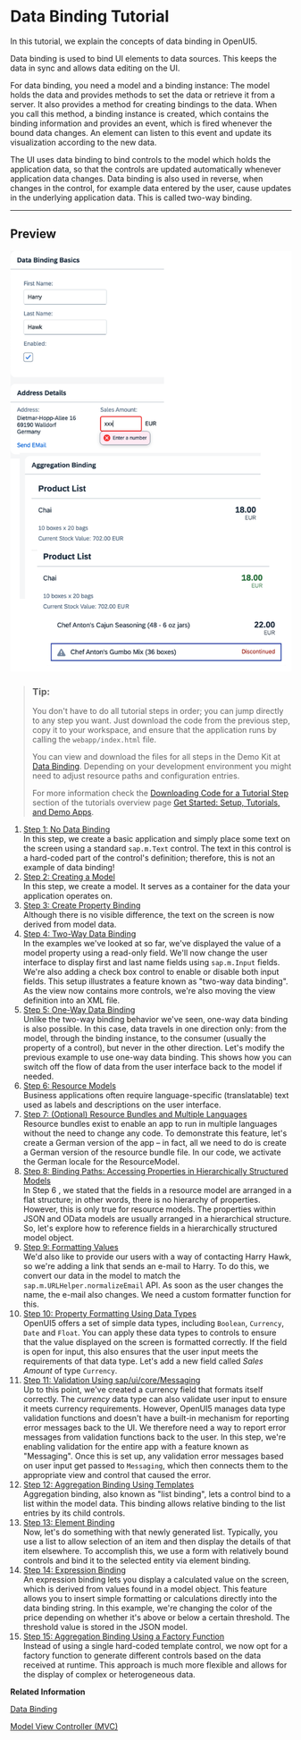 <!-- loioe5310932a71f42daa41f3a6143efca9c -->

# Data Binding Tutorial

In this tutorial, we explain the concepts of data binding in OpenUI5.

Data binding is used to bind UI elements to data sources. This keeps the data in sync and allows data editing on the UI.

For data binding, you need a model and a binding instance: The model holds the data and provides methods to set the data or retrieve it from a server. It also provides a method for creating bindings to the data. When you call this method, a binding instance is created, which contains the binding information and provides an event, which is fired whenever the bound data changes. An element can listen to this event and update its visualization according to the new data.

The UI uses data binding to bind controls to the model which holds the application data, so that the controls are updated automatically whenever application data changes. Data binding is also used in reverse, when changes in the control, for example data entered by the user, cause updates in the underlying application data. This is called two-way binding.

***

## Preview

![Preview of three panels of the UI5 application that is going to be built in this tutorial. Contains three panels with name input fields, address details, and a product list.](images/loio896048ebce6b47488068c9630b71c43a_LowRes.png)

> ### Tip:  
> You don't have to do all tutorial steps in order; you can jump directly to any step you want. Just download the code from the previous step, copy it to your workspace, and ensure that the application runs by calling the `webapp/index.html` file.
> 
> You can view and download the files for all steps in the Demo Kit at [Data Binding](https://ui5.sap.com/#/entity/sap.ui.core.tutorial.databinding). Depending on your development environment you might need to adjust resource paths and configuration entries.
> 
> For more information check the [Downloading Code for a Tutorial Step](get-started-setup-tutorials-and-demo-apps-8b49fc1.md#loio8b49fc198bf04b2d9800fc37fecbb218__tutorials_download) section of the tutorials overview page [Get Started: Setup, Tutorials, and Demo Apps](get-started-setup-tutorials-and-demo-apps-8b49fc1.md).

1.  [Step 1: No Data Binding](step-1-no-data-binding-4cde849.md "In this step, we create a basic application and simply place some text on the screen using a standard sap.m.Text control.
		The text in this control is a hard-coded part of the control's definition; therefore, this is not an example of data binding!")  
In this step, we create a basic application and simply place some text on the screen using a standard `sap.m.Text` control. The text in this control is a hard-coded part of the control's definition; therefore, this is not an example of data binding!
2.  [Step 2: Creating a Model](step-2-creating-a-model-5278bfd.md "In this step, we create a model. It serves as a container for the data your application operates on.")  
In this step, we create a model. It serves as a container for the data your application operates on.
3.  [Step 3: Create Property Binding](step-3-create-property-binding-d70e989.md "Although there is no visible difference, the text on the screen is now derived from
		model data.")  
Although there is no visible difference, the text on the screen is now derived from model data.
4.  [Step 4: Two-Way Data Binding](step-4-two-way-data-binding-c72b922.md "In the examples we've looked at so far, we've displayed the value of a model property using a read-only field. We'll now change the user
		interface to display first and last name fields using sap.m.Input fields. We're also adding a check box control to enable or
		disable both input fields. This setup illustrates a feature known as &quot;two-way data binding&quot;. As the view now contains more controls, we're
		also moving the view definition into an XML file.")  
In the examples we've looked at so far, we've displayed the value of a model property using a read-only field. We'll now change the user interface to display first and last name fields using `sap.m.Input` fields. We're also adding a check box control to enable or disable both input fields. This setup illustrates a feature known as "two-way data binding". As the view now contains more controls, we're also moving the view definition into an XML file.
5.  [Step 5: One-Way Data Binding](step-5-one-way-data-binding-88756c0.md "Unlike the two-way binding behavior we've seen, one-way data binding is also possible. In this case, data travels in one direction only:
		from the model, through the binding instance, to the consumer (usually the property of a control), but never in the other direction. Let's
		modify the previous example to use one-way data binding. This shows how you can switch off the flow of data from the user interface back to
		the model if needed.")  
Unlike the two-way binding behavior we've seen, one-way data binding is also possible. In this case, data travels in one direction only: from the model, through the binding instance, to the consumer \(usually the property of a control\), but never in the other direction. Let's modify the previous example to use one-way data binding. This shows how you can switch off the flow of data from the user interface back to the model if needed.
6.  [Step 6: Resource Models](step-6-resource-models-9790d9a.md "Business applications often require language-specific (translatable) text used as labels and descriptions on the user
		interface.")  
Business applications often require language-specific \(translatable\) text used as labels and descriptions on the user interface.
7.  [Step 7: \(Optional\) Resource Bundles and Multiple Languages](step-7-optional-resource-bundles-and-multiple-languages-4e593b4.md "Resource bundles exist to enable an app to run in multiple languages without the need to change any code. To demonstrate this feature,
		let's create a German version of the app – in fact, all we need to do is create a German version of the resource bundle file. In our code, we
		activate the German locale for the ResourceModel.")  
Resource bundles exist to enable an app to run in multiple languages without the need to change any code. To demonstrate this feature, let's create a German version of the app – in fact, all we need to do is create a German version of the resource bundle file. In our code, we activate the German locale for the ResourceModel.
8.  [Step 8: Binding Paths: Accessing Properties in Hierarchically Structured Models](step-8-binding-paths-accessing-properties-in-hierarchically-structured-models-9373793.md "In Step 6 , we stated that the fields in a resource model are arranged in a flat structure; in other words, there is no hierarchy of
		properties. However, this is only true for resource models. The properties within JSON and OData models are usually arranged in a hierarchical
		structure. So, let's explore how to reference fields in a hierarchically structured model object.")  
In Step 6 , we stated that the fields in a resource model are arranged in a flat structure; in other words, there is no hierarchy of properties. However, this is only true for resource models. The properties within JSON and OData models are usually arranged in a hierarchical structure. So, let's explore how to reference fields in a hierarchically structured model object.
9.  [Step 9: Formatting Values](step-9-formatting-values-6fdf0ac.md "We'd also like to provide our users with a way of contacting Harry Hawk, so we're adding a link that sends an e-mail to Harry. To do this,
		we convert our data in the model to match the sap.m.URLHelper.normalizeEmail API. As soon as the user changes the name, the
		e-mail also changes. We need a custom formatter function for this.")  
We'd also like to provide our users with a way of contacting Harry Hawk, so we're adding a link that sends an e-mail to Harry. To do this, we convert our data in the model to match the `sap.m.URLHelper.normalizeEmail` API. As soon as the user changes the name, the e-mail also changes. We need a custom formatter function for this.
10. [Step 10: Property Formatting Using Data Types](step-10-property-formatting-using-data-types-9252ee4.md "OpenUI5 offers a set of simple data types, including Boolean,
			Currency, Date and Float. You can apply these data types to controls to ensure that the
		value displayed on the screen is formatted correctly. If the field is open for input, this also ensures that the user input meets the
		requirements of that data type. Let's add a new field called Sales Amount of type Currency. ")  
OpenUI5 offers a set of simple data types, including `Boolean`, `Currency`, `Date` and `Float`. You can apply these data types to controls to ensure that the value displayed on the screen is formatted correctly. If the field is open for input, this also ensures that the user input meets the requirements of that data type. Let's add a new field called *Sales Amount* of type `Currency`.
11. [Step 11: Validation Using sap/ui/core/Messaging](step-11-validation-using-sap-ui-core-messaging-b8c4e53.md "Up to this point, we've created a currency field that formats itself correctly. The currency data type can also validate user
		input to ensure it meets currency requirements. However, OpenUI5 manages data type
		validation functions and doesn't have a built-in mechanism for reporting error messages back to the UI. We therefore need a way to report
		error messages from validation functions back to the user. In this step, we're enabling validation for the entire app with a feature known as
		&quot;Messaging&quot;. Once this is set up, any validation error messages based on user input get passed to Messaging, which then
		connects them to the appropriate view and control that caused the error.")  
Up to this point, we've created a currency field that formats itself correctly. The *currency* data type can also validate user input to ensure it meets currency requirements. However, OpenUI5 manages data type validation functions and doesn't have a built-in mechanism for reporting error messages back to the UI. We therefore need a way to report error messages from validation functions back to the user. In this step, we're enabling validation for the entire app with a feature known as "Messaging". Once this is set up, any validation error messages based on user input get passed to `Messaging`, which then connects them to the appropriate view and control that caused the error.
12. [Step 12: Aggregation Binding Using Templates](step-12-aggregation-binding-using-templates-97830de.md "Aggregation binding, also known as &quot;list binding&quot;, lets a control bind to a list within the model data. This binding allows relative
		binding to the list entries by its child controls. ")  
Aggregation binding, also known as "list binding", lets a control bind to a list within the model data. This binding allows relative binding to the list entries by its child controls.
13. [Step 13: Element Binding](step-13-element-binding-6c7c5c2.md "Now, let's do something with that newly generated list. Typically, you use a list to allow selection of an item and then display the
		details of that item elsewhere. To accomplish this, we use a form with relatively bound controls and bind it to the selected entity via
		element binding.")  
Now, let's do something with that newly generated list. Typically, you use a list to allow selection of an item and then display the details of that item elsewhere. To accomplish this, we use a form with relatively bound controls and bind it to the selected entity via element binding.
14. [Step 14: Expression Binding](step-14-expression-binding-5cff8d1.md "An expression binding lets you display a calculated value on the screen, which is derived from values found in a model object. This
		feature allows you to insert simple formatting or calculations directly into the data binding string. In this example, we're changing the
		color of the price depending on whether it's above or below a certain threshold. The threshold value is stored in the JSON model. ")  
An expression binding lets you display a calculated value on the screen, which is derived from values found in a model object. This feature allows you to insert simple formatting or calculations directly into the data binding string. In this example, we're changing the color of the price depending on whether it's above or below a certain threshold. The threshold value is stored in the JSON model.
15. [Step 15: Aggregation Binding Using a Factory Function](step-15-aggregation-binding-using-a-factory-function-284a036.md "Instead of using a single hard-coded template control, we now opt for a factory function to generate different controls based on the data
		received at runtime. This approach is much more flexible and allows for the display of complex or heterogeneous data.")  
Instead of using a single hard-coded template control, we now opt for a factory function to generate different controls based on the data received at runtime. This approach is much more flexible and allows for the display of complex or heterogeneous data.

**Related Information**  


[Data Binding](../04_Essentials/data-binding-68b9644.md "You use data binding to bind UI elements to data sources to keep the data in sync and allow data editing on the UI.")

[Model View Controller \(MVC\)](../04_Essentials/model-view-controller-mvc-91f2334.md "The Model View Controller (MVC) concept is used in OpenUI5 to separate the representation of information from the user interaction. This separation facilitates development and the changing of parts independently.")

